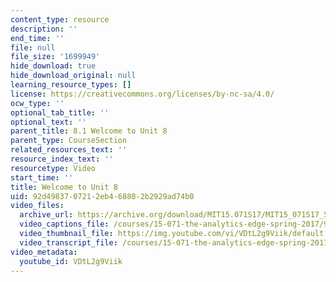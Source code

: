 ```yaml
---
content_type: resource
description: ''
end_time: ''
file: null
file_size: '1699949'
hide_download: true
hide_download_original: null
learning_resource_types: []
license: https://creativecommons.org/licenses/by-nc-sa/4.0/
ocw_type: ''
optional_tab_title: ''
optional_text: ''
parent_title: 8.1 Welcome to Unit 8
parent_type: CourseSection
related_resources_text: ''
resource_index_text: ''
resourcetype: Video
start_time: ''
title: Welcome to Unit 8
uid: 92d49837-0721-2eb4-6880-2b2929ad74b0
video_files:
  archive_url: https://archive.org/download/MIT15.071S17/MIT15_071S17_Session_8.1.01_300k.mp4
  video_captions_file: /courses/15-071-the-analytics-edge-spring-2017/97c88e78f9bb5c7d8bec064d30c6f89d_VDtL2g9Viik.vtt
  video_thumbnail_file: https://img.youtube.com/vi/VDtL2g9Viik/default.jpg
  video_transcript_file: /courses/15-071-the-analytics-edge-spring-2017/695e7aea4dfb5738857eef5f7158a785_VDtL2g9Viik.pdf
video_metadata:
  youtube_id: VDtL2g9Viik
---
```


